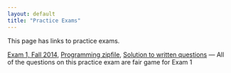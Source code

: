 ```yaml
---
layout: default
title: "Practice Exams"
---
```


This page has links to practice exams.

[Exam 1, Fall 2014](cs201-fall2014-exam1.pdf), [Programming zipfile](CS201_Exam01.zip), [Solution to written questions](cs201-fall2014-exam1-solution.pdf) &mdash; All of the questions on this practice exam are fair game for Exam 1
